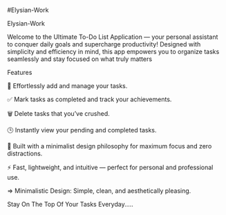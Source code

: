 #Elysian-Work

Elysian-Work

Welcome to the Ultimate To-Do List Application — your personal assistant to conquer daily goals and supercharge productivity!
Designed with simplicity and efficiency in mind, this app empowers you to organize tasks seamlessly and stay focused on what truly matters

Features

📝 Effortlessly add and manage your tasks.

✅ Mark tasks as completed and track your achievements.

🗑️ Delete tasks that you’ve crushed.

🕒 Instantly view your pending and completed tasks.

🎯 Built with a minimalist design philosophy for maximum focus and zero distractions.

⚡ Fast, lightweight, and intuitive — perfect for personal and professional use.

=> Minimalistic Design: Simple, clean, and aesthetically pleasing.

Stay On The Top Of Your Tasks Everyday.....
